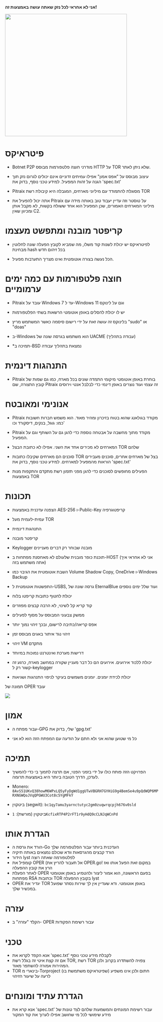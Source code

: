 **אני לא אחראי לכל נזק שאתה עושה באמצעות זה!**

<img src="https://i.ibb.co/nM06FQM/pitraix.png" width=400 height=400></img>

# פיטראיקס
- Botnet P2P מודרני חוצה פלטפורמות מבוסס HTTP על TOR שלא ניתן לאתר.

- עיצוב מבוסס על "אפס אמון" אפילו עמיתים זדוניים אינם יכולים לגרום נזק תוך הגנה על זהות המפעיל. למידע טכני נוסף, בדוק את 'spec.txt'

- Pitraix מסוגלת להתמודד עם מיליוני מארחים, המגבלה היא קיבולת רשת TOR

- אתה יכול להפעיל את Pitraix על טוסטר וזה עדיין יעבוד טוב באותה מידה עם מיליוני המארחים האמורים, שכן המפעיל הוא אחד ששולח בקשות, לא מקבל אותן ומכיוון שאין C2.


# קריפטר מובנה ומתפשט מעצמו
- לפיטראיקס יש יכולת לשנות קוד משלו, מה שמביא לקובץ הפעלה שונה לחלוטין מבחינת hash בכל זיהום חדש

- הכל נעשה בצורה אוטומטית ואינו מצריך התערבות מפעיל.


# חוצה פלטפורמות עם כמה ימים ערמומיים
- Pitraix עובד על Windows 7 עד ל-Windows 11 וגם על לינוקס

- יש לו יכולת להסלים באופן אוטומטי הרשאות בשתי הפלטפורמות

- בלינוקס זה עושה זאת על ידי רישום סיסמה כאשר המשתמש מריץ "sudo" או "doas"

- ב-Windows הוא משתמש בגרסה שונה של UACME (עבודה בתהליך)

- *תמיכה ב-BSD נמצאת בתהליך עבודה


# התנהגות דינמית
- Pitraix בוחרת באופן אוטומטי מיקומי התמדה שונים בכל מארח, כמו גם שמות של קובץ התצורה, שם Pitraix זה עצמי ועוד נוצרים באופן דינמי כדי לבלבל אנטי וירוסים


# אנונימי ומאובטח
- Pitraix מקודד בגולאנג שהוא בטוח בזיכרון ומהיר מאוד. הוא משמש חברות חשובות כמו: גוגל, בנקים, דיסקורד וכו'

- Pitraix מקודד מתוך מחשבה על אבטחה נוספת כדי להגן גם על השותף וגם על המפעיל.

- המארחים לא מכירים אחד את השני. אפילו לא כתובת הבצל TOR שלהם

- סוכנים הם מארחים שקיבלו כתובות TOR בצל של מארחים אחרים, סוכנים מעבירים הוראות מהמפעיל למארחים. למידע טכני נוסף, בדוק את 'spec.txt'

- הפעילים מחופשים לסוכנים כדי להגן מפני תזמון רשת מתקדם והתקפות מנות באמצעות TOR


# תכונות
- הצפנה עדכנית באמצעות AES-256 ו-Public-Key קריפטוגרפיה

- עמית-לעמית מעל TOR

- התנהגות דינמית

- קריפטר מובנה

- Keylogger מובנה שבוחר רק דברים מעניינים

- תוכנת כופר מובנית שלעולם לא מאחסנת מפתחות ב-HOST (אני לא אחראי איך אתה משתמש בזה)

- השבת אוטומטית את הגיבוי כמו Volume Shadow Copy, OneDrive ו-Windows Backup

- התפשטות אוטומטית ל-USBS, גרסה שונה של EternalBlue ועוד שלל ימים נוספים

- יכולת לחטוף כתובות קריפטו בלוח

- קוד קריא קל לשינוי, לא הרבה קבצים מפוזרים

- ממשק צבעוני המבוסס על מסוף לפעילים

- אפס קריאה/כתיבה לרישום, ובכך זיהוי נמוך יותר

- זיהוי נגד איתור באגים מבוסס זמן

- זיהוי VM מתקדם

- דרישות מערכת ואינטרנט נמוכות במיוחד

- יכולת ללכוד אירועים. אירועים הם כל דבר מעניין שקורה במחשב מארח, כרגע זה קשור רק ל-keylogger

- יכולת לכידת יומנים. יומנים משמשים בעיקר לניפוי התנהגות ושגיאות

תמונה של OPER עובד

<img src="https://i.ibb.co/RCBW7NG/image.png"></img>

# אמון
- עבור מפתח ה-GPG שלי, בדוק את 'gpg.txt'

- כל מי שטוען שהוא אני ולא חתם על הודעה עם המפתח הזה הוא לא אני


# תמיכה
- הפרויקט הזה פותח כולו על ידי בזמני הפנוי, אם תרצה לתמוך בי כדי להמשיך לעדכן, הדרך הטובה ביותר היא באמצעות תרומה.

- Monero: `8AvS51UKvQ38howM6WPxLQ5yFyDgWd1ggUTwVBGRH7GYHiG9g4BemSe4u9pQdWQP6MPRXNGWQoJVqQPGWU3Cot8c5YgMFkY`

- ביטקוין (segwit): `bc1qy7amu3yarnctutyc2gm0zuqwrqcpjh676v0sld`

- ביטקוין (מורשת): `1KcfixRTP4P2rFT1r9yHdQ9cCLNJqWCnPd`


# הגדרת אותו
- הורד את גרסת ה-Go העדכנית ביותר עבור הפלטפורמה שלך
- הורד קבצים מהגרסאות וודא שכולם נמצאים באותה תיקיה
- הידור lyst לפלטפורמה שאתה רוצה
- קומפיל את OPER (אל תעבור להריץ את OPER.go! במקום זאת הפעל אותו ואז הרץ את קובץ ההפעלה
- לאחר הפעלת OPER בפעם הראשונה, הוא אמור ליצור ולהטמיע באופן אוטומטי מפתחות RSA וכתובות TOR בקובץ ההפעלה lyst
- OPER יגדיר את TOR באופן אוטומטי. ודא שעדיין אין לך שירות נסתר שפועל במכשיר שלך.


# עזרה
- הקלד "עזרה" ב- OPER עבור רשימת הפקודות


# טכני
- אנא הקפד לקרוא את 'spec.txt' לקבלת מידע טכני נוסף
- אם זה קצת איטי זה בגלל רשת TOR, רשת TOR צפויה להשתדרג בקרוב ולכן המהירות אמורה להשתפר מאוד.
- TOR בינארי מ-Torproject (שפיטראיקס משתמשת בו) חתום ולכן אינו משפיע לרעה על שיעור הזיהוי

# הגדרת עתיד ומונחים
- אנא קרא את 'spec.txt' עבור רשימת המונחים והמשמעות שלהם לצד טונות של מידע שימושי לכל מי שחושב אפילו לערוך את קוד המקור

